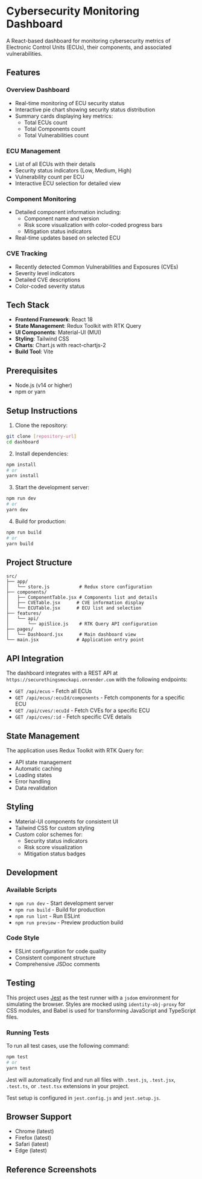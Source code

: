 # Cybersecurity Monitoring Dashboard

A React-based dashboard for monitoring cybersecurity metrics of Electronic Control Units (ECUs), their components, and associated vulnerabilities.

## Features

### Overview Dashboard
- Real-time monitoring of ECU security status
- Interactive pie chart showing security status distribution
- Summary cards displaying key metrics:
  - Total ECUs count
  - Total Components count
  - Total Vulnerabilities count

### ECU Management
- List of all ECUs with their details
- Security status indicators (Low, Medium, High)
- Vulnerability count per ECU
- Interactive ECU selection for detailed view

### Component Monitoring
- Detailed component information including:
  - Component name and version
  - Risk score visualization with color-coded progress bars
  - Mitigation status indicators
- Real-time updates based on selected ECU

### CVE Tracking
- Recently detected Common Vulnerabilities and Exposures (CVEs)
- Severity level indicators
- Detailed CVE descriptions
- Color-coded severity status

## Tech Stack

- **Frontend Framework**: React 18
- **State Management**: Redux Toolkit with RTK Query
- **UI Components**: Material-UI (MUI)
- **Styling**: Tailwind CSS
- **Charts**: Chart.js with react-chartjs-2
- **Build Tool**: Vite

## Prerequisites

- Node.js (v14 or higher)
- npm or yarn

## Setup Instructions

1. Clone the repository:
```bash
git clone [repository-url]
cd dashboard
```

2. Install dependencies:
```bash
npm install
# or
yarn install
```

3. Start the development server:
```bash
npm run dev
# or
yarn dev
```

4. Build for production:
```bash
npm run build
# or
yarn build
```

## Project Structure

```
src/
├── app/
│   └── store.js           # Redux store configuration
├── components/
│   ├── ComponentTable.jsx # Components list and details
│   ├── CVETable.jsx      # CVE information display
│   └── ECUTable.jsx      # ECU list and selection
├── features/
│   └── api/
│       └── apiSlice.js    # RTK Query API configuration
├── pages/
│   └── Dashboard.jsx      # Main dashboard view
└── main.jsx              # Application entry point
```

## API Integration

The dashboard integrates with a REST API at `https://securethingsmockapi.onrender.com` with the following endpoints:

- `GET /api/ecus` - Fetch all ECUs
- `GET /api/ecus/:ecuId/components` - Fetch components for a specific ECU
- `GET /api/cves/:ecuId` - Fetch CVEs for a specific ECU
- `GET /api/cves/:id` - Fetch specific CVE details

## State Management

The application uses Redux Toolkit with RTK Query for:
- API state management
- Automatic caching
- Loading states
- Error handling
- Data revalidation

## Styling

- Material-UI components for consistent UI
- Tailwind CSS for custom styling
- Custom color schemes for:
  - Security status indicators
  - Risk score visualization
  - Mitigation status badges

## Development

### Available Scripts

- `npm run dev` - Start development server
- `npm run build` - Build for production
- `npm run lint` - Run ESLint
- `npm run preview` - Preview production build

### Code Style

- ESLint configuration for code quality
- Consistent component structure
- Comprehensive JSDoc comments

## Testing

This project uses [Jest](https://jestjs.io/) as the test runner with a `jsdom` environment for simulating the browser. Styles are mocked using `identity-obj-proxy` for CSS modules, and Babel is used for transforming JavaScript and TypeScript files.

### Running Tests

To run all test cases, use the following command:

```bash
npm test
# or
yarn test
```

Jest will automatically find and run all files with `.test.js`, `.test.jsx`, `.test.ts`, or `.test.tsx` extensions in your project.

Test setup is configured in `jest.config.js` and `jest.setup.js`.

## Browser Support

- Chrome (latest)
- Firefox (latest)
- Safari (latest)
- Edge (latest)

## Reference Screenshots

